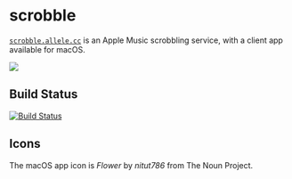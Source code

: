 # scrobble

[`scrobble.allele.cc`](https://scrobble.allele.cc) is an Apple Music scrobbling
service, with a client app available for macOS.

![](https://i.imgur.com/oO6k4R4.jpg)

## Build Status

[![Build Status](https://travis-ci.org/nishanths/scrobble.svg?branch=master)](https://travis-ci.org/nishanths/scrobble)

## Icons

The macOS app icon is _Flower_ by _nitut786_ from The Noun Project.
